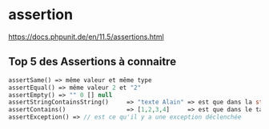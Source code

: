 # assertion 

<https://docs.phpunit.de/en/11.5/assertions.html>

## Top 5 des Assertions à connaitre 

```php
assertSame() => même valeur et même type 
assertEqual() => même valeur 2 et "2"
assertEmpty() => "" 0 [] null 
assertStringContainsString()     => "texte Alain" => est que dans la string il y a le mot Alain
assertContains()                 => [1,2,3,4]     => est que dans le tableu il y a la valeur 3 
assertException() => // est ce qu'il y a une exception déclenchée
```


